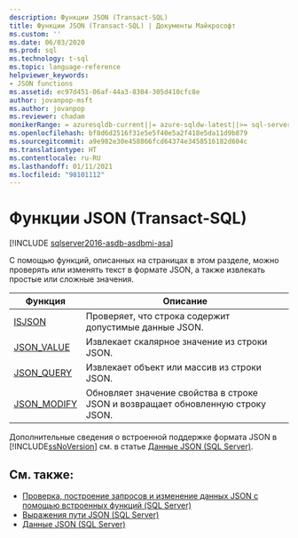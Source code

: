 ```yaml
---
description: Функции JSON (Transact-SQL)
title: Функции JSON (Transact-SQL) | Документы Майкрософт
ms.custom: ''
ms.date: 06/03/2020
ms.prod: sql
ms.technology: t-sql
ms.topic: language-reference
helpviewer_keywords:
- JSON functions
ms.assetid: ec97d451-06af-44a3-8304-305d410cfc8e
author: jovanpop-msft
ms.author: jovanpop
ms.reviewer: chadam
monikerRange: = azuresqldb-current||= azure-sqldw-latest||>= sql-server-2016||>= sql-server-linux-2017
ms.openlocfilehash: bf8d6d2516f31e5e5f40e5a2f418e5da11d9b879
ms.sourcegitcommit: a9e982e30e458866fcd64374e3458516182d604c
ms.translationtype: HT
ms.contentlocale: ru-RU
ms.lasthandoff: 01/11/2021
ms.locfileid: "98101112"
---
```

# <a name="json-functions-transact-sql"></a>Функции JSON (Transact-SQL)

[!INCLUDE [sqlserver2016-asdb-asdbmi-asa](../../includes/applies-to-version/sqlserver2016-asdb-asdbmi-asa.md)]

С помощью функций, описанных на страницах в этом разделе, можно проверять или изменять текст в формате JSON, а также извлекать простые или сложные значения.  
  
|Функция|Описание|  
|--------------|-----------------|  
|[ISJSON](../../t-sql/functions/isjson-transact-sql.md)|Проверяет, что строка содержит допустимые данные JSON.|  
|[JSON_VALUE](../../t-sql/functions/json-value-transact-sql.md)|Извлекает скалярное значение из строки JSON.|  
|[JSON_QUERY](../../t-sql/functions/json-query-transact-sql.md)|Извлекает объект или массив из строки JSON.|  
|[JSON_MODIFY](../../t-sql/functions/json-modify-transact-sql.md)|Обновляет значение свойства в строке JSON и возвращает обновленную строку JSON.|

 Дополнительные сведения о встроенной поддержке формата JSON в [!INCLUDE[ssNoVersion](../../includes/ssnoversion-md.md)] см. в статье [Данные JSON (SQL Server)](../../relational-databases/json/json-data-sql-server.md).  

## <a name="see-also"></a>См. также:

 - [Проверка, построение запросов и изменение данных JSON с помощью встроенных функций (SQL Server)](../../relational-databases/json/validate-query-and-change-json-data-with-built-in-functions-sql-server.md)
 - [Выражения пути JSON (SQL Server)](../../relational-databases/json/json-path-expressions-sql-server.md)
 - [Данные JSON (SQL Server)](../../relational-databases/json/json-data-sql-server.md)  
